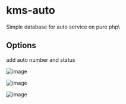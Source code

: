 # kms-auto

Simple database for auto service on pure php\

## Options 
add auto number and status

![image](https://user-images.githubusercontent.com/65626331/217360043-8bc0a882-2974-40c2-9282-4960ad2d4d8f.png)

![image](https://user-images.githubusercontent.com/65626331/217362353-044673b5-fec0-4d2f-9929-95377dea660e.png)

![image](https://user-images.githubusercontent.com/65626331/217362677-ec420ad6-8064-4427-a64d-efb777cc8d6d.png)

